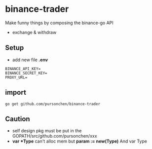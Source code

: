 # binance-trader

Make funny things by composing the binance-go API

- exchange & withdraw


## Setup

- add new file **.env**
```
BINANCE_API_KEY=
BINANCE_SECRET_KEY=
PROXY_URL=
```

## import 
```
go get github.com/pursonchen/binance-trader
```

## Caution
- self design pkg must be put in the GOPATH/src/github.com/pursonchen/xxx 
- **var \*Type** can't alloc mem but **param := new(Type)** And var Type